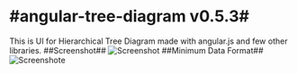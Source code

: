 #angular-tree-diagram v0.5.3#
====================
This is UI for Hierarchical Tree Diagram made with angular.js and few other libraries.
##Screenshot##
![Screenshot](http://i.imgur.com/kfh1HuD.png)
##Minimum Data Format##
![Screenshot](http://i.imgur.com/VnyYmjN.png)e
